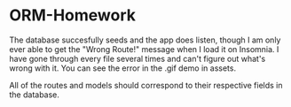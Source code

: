 # ORM-Homework
The database succesfully seeds and the app does listen, though I am only ever able to get the "Wrong Route!" message when I load it on Insomnia.  I have gone through every file several times and can't figure out what's wrong with it.  You can see the error in the .gif demo in assets.

All of the routes and models should correspond to their respective fields in the database. 
